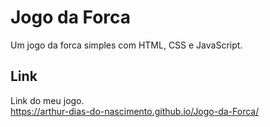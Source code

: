 # Jogo da Forca
Um jogo da forca simples com HTML, CSS e JavaScript.

## Link
Link do meu jogo. <br>
https://arthur-dias-do-nascimento.github.io/Jogo-da-Forca/

